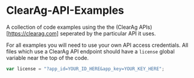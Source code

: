 # ClearAg-API-Examples

A collection of code examples using the the (ClearAg APIs)[https://clearag.com] seperated by the particular API it uses.

For all examples you will need to use your own API access credentials. All files which use a ClearAg API endpoint should have a `license` global variable near the top of the code.
```javascript
var license = "?app_id=YOUR_ID_HERE&app_key=YOUR_KEY_HERE";
```